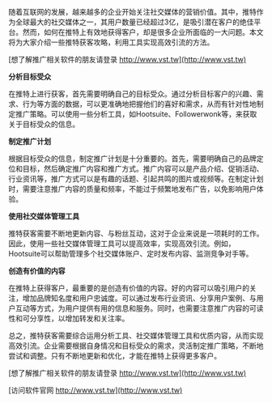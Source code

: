 随着互联网的发展，越来越多的企业开始关注社交媒体的营销价值。其中，推特作为全球最大的社交媒体之一，其用户数量已经超过3亿，是吸引潜在客户的绝佳平台。然而，如何在推特上有效地获得客户，却是很多企业所面临的一大问题。本文将为大家介绍一些推特获客攻略，利用工具实现高效引流的方法。

[想了解推广相关软件的朋友请登录 http://www.vst.tw](http://www.vst.tw)

**分析目标受众**

在推特上进行获客，首先需要明确自己的目标受众。通过分析目标客户的兴趣、需求、行为等方面的数据，可以更准确地把握他们的喜好和需求，从而有针对性地制定推广策略。可以使用一些分析工具，如Hootsuite、Followerwonk等，来获取关于目标受众的信息。

**制定推广计划**

根据目标受众的信息，制定推广计划是十分重要的。首先，需要明确自己的品牌定位和目标，然后确定推广内容和推广方式。推广内容可以是产品介绍、促销活动、行业资讯等，推广方式可以是有趣的话题、引起共鸣的图片或视频等。在制定计划时，需要注意推广内容的质量和频率，不能过于频繁地发布广告，以免影响用户体验。

**使用社交媒体管理工具**

推特获客需要不断地更新内容、与粉丝互动，这对于企业来说是一项耗时的工作。因此，使用一些社交媒体管理工具可以提高效率，实现高效引流。例如，Hootsuite可以帮助管理多个社交媒体账户、定时发布内容、监测竞争对手等。

**创造有价值的内容**

在推特上获得客户，最重要的是创造有价值的内容。好的内容可以吸引用户的关注，增加品牌知名度和用户忠诚度。可以通过发布行业资讯、分享用户案例、与用户互动等方式，为用户提供有用的信息和服务。同时，也需要注意推广内容的可读性和可分享性，以增加转发和关注率。

总之，推特获客需要综合运用分析工具、社交媒体管理工具和优质内容，从而实现高效引流。企业需要根据自身情况和目标受众的需求，灵活制定推广策略，不断地尝试和调整。只有不断地更新和优化，才能在推特上获得更多客户。

[想了解推广相关软件的朋友请登录 http://www.vst.tw](http://www.vst.tw)


[访问软件官网 http://www.vst.tw](http://www.vst.tw)
